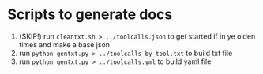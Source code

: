 # Scripts to generate docs

1. (SKIP!) run `cleantxt.sh > ../toolcalls.json` to get started if in ye olden times and make a base json
2. run `python gentxt.py > ../toolcalls_by_tool.txt` to build txt file
3. run `python gentxt.py > ../toolcalls.yml` to build yaml file
